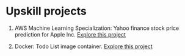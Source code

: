 # Upskill projects

1. AWS Machine Learning Specialization: Yahoo finance stock price prediction for Apple Inc.
   [Explore this project](https://github.com/gautampk95/upskill_projects/tree/main/Project%3A%20AWS%20Machine%20Learning%20Specialization)

2. Docker: Todo List image container. [Explore this project](https://github.com/gautampk95/upskill_projects/tree/main/Project%3A%20Docker)
